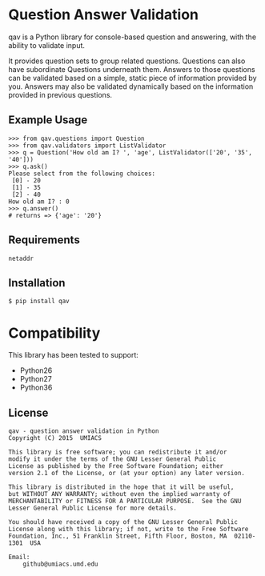 # Question Answer Validation

qav is a Python library for console-based question and answering, with the
ability to validate input.

It provides question sets to group related questions.  Questions can also
have subordinate Questions underneath them.  Answers to those questions can be
validated based on a simple, static piece of information provided by you.
Answers may also be validated dynamically based on the information provided in
previous questions.

## Example Usage
```
>>> from qav.questions import Question
>>> from qav.validators import ListValidator
>>> q = Question('How old am I? ', 'age', ListValidator(['20', '35', '40']))
>>> q.ask()
Please select from the following choices:
 [0] - 20
 [1] - 35
 [2] - 40
How old am I? : 0
>>> q.answer()
# returns => {'age': '20'}
```

## Requirements
`netaddr`

## Installation
```
$ pip install qav
```

# Compatibility
This library has been tested to support:
* Python26
* Python27
* Python36

## License

    qav - question answer validation in Python
    Copyright (C) 2015  UMIACS

    This library is free software; you can redistribute it and/or
    modify it under the terms of the GNU Lesser General Public
    License as published by the Free Software Foundation; either
    version 2.1 of the License, or (at your option) any later version.

    This library is distributed in the hope that it will be useful,
    but WITHOUT ANY WARRANTY; without even the implied warranty of
    MERCHANTABILITY or FITNESS FOR A PARTICULAR PURPOSE.  See the GNU
    Lesser General Public License for more details.

    You should have received a copy of the GNU Lesser General Public
    License along with this library; if not, write to the Free Software
    Foundation, Inc., 51 Franklin Street, Fifth Floor, Boston, MA  02110-1301  USA

    Email:
        github@umiacs.umd.edu
